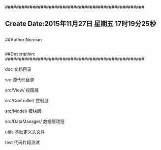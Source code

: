 ###################################################
## Create Date:2015年11月27日 星期五 17时19分25秒
##
##Author:Norman
##
##Description: 
###################################################

doc
   文档目录

src
   源代码目录

   src/View/         视图层

   src/Controller/   控制层

   src/Model/        模块层

   src/DataManager/  数据管理层

utils
   基础定义头文件

test
   代码片段测试 
